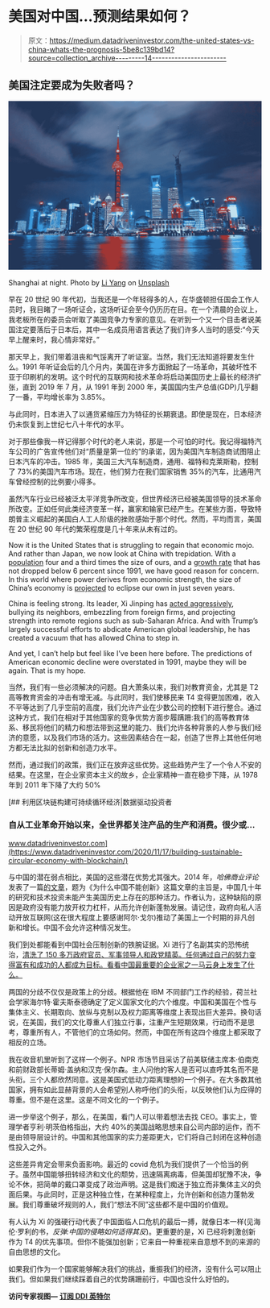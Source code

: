 # 美国对中国…预测结果如何？

> 原文：<https://medium.datadriveninvestor.com/the-united-states-vs-china-whats-the-prognosis-5be8c139bd14?source=collection_archive---------14----------------------->

## 美国注定要成为失败者吗？

![](img/ded85e503c02fd013c356ca0e8ee4e06.png)

Shanghai at night. Photo by [Li Yang](https://unsplash.com/@ly0ns?utm_source=medium&utm_medium=referral) on [Unsplash](https://unsplash.com?utm_source=medium&utm_medium=referral)

早在 20 世纪 90 年代初，当我还是一个年轻得多的人，在华盛顿担任国会工作人员时，我目睹了一场听证会，这场听证会至今仍历历在目。在一个清晨的会议上，我老板所在的委员会听取了美国竞争力专家的意见。在听到一个又一个目击者说美国注定要落后于日本后，其中一名成员用语言表达了我们许多人当时的感受:“今天早上醒来时，我心情非常好。”

那天早上，我们带着沮丧和气馁离开了听证室。当然，我们无法知道将要发生什么。1991 年听证会后的几个月内，美国在许多方面掀起了一场革命，其破坏性不亚于印刷机的发明。这个时代的互联网和技术革命将启动美国历史上最长的经济扩张，直到 2019 年 7 月，从 1991 年到 2000 年，美国国内生产总值(GDP)几乎翻了一番，平均增长率为 3.85%。

与此同时，日本进入了以通货紧缩压力为特征的长期衰退。即使是现在，日本经济仍未恢复到上世纪七八十年代的水平。

对于那些像我一样记得那个时代的老人来说，那是一个可怕的时代。我记得福特汽车公司的广告宣传他们对“质量是第一位的”的承诺，因为美国汽车制造商试图阻止日本汽车的冲击。1985 年，美国三大汽车制造商，通用、福特和克莱斯勒，控制了 73%的美国汽车市场。现在，他们努力在我们国家销售 35%的汽车，比通用汽车曾经控制的比例要小得多。

虽然汽车行业已经被泛太平洋竞争所改变，但世界经济已经被美国领导的技术革命所改变。正如任何此类经济变革一样，赢家和输家已经产生。在某些方面，导致特朗普主义崛起的美国白人工人阶级的挫败感始于那个时代。然而，平均而言，美国在 20 世纪 90 年代的繁荣程度是几十年来从未有过的。

Now it is the United States that is struggling to regain that economic mojo. And rather than Japan, we now look at China with trepidation. With a [population](https://www.worldometers.info/world-population/population-by-country/) four and a third times the size of ours, and a [growth rate](https://www.everycrsreport.com/reports/RL33534.html#_Toc12530837) that has not dropped below 6 percent since 1991, we have good reason for concern. In this world where power derives from economic strength, the size of China’s economy is [projected](https://www.cnbc.com/2020/12/26/china-set-to-surpass-us-as-worlds-biggest-economy-by-2028-says-report.html) to eclipse our own in just seven years.

China is feeling strong. Its leader, Xi Jinping has [acted aggressively](https://news.yahoo.com/coming-global-backlash-against-china-113024712.html), bullying its neighbors, embezzling from foreign firms, and projecting strength into remote regions such as sub-Saharan Africa. And with Trump’s largely successful efforts to abdicate American global leadership, he has created a vacuum that has allowed China to step in.

And yet, I can’t help but feel like I’ve been here before. The predictions of American economic decline were overstated in 1991, maybe they will be again. That is my hope.

当然，我们有一些必须解决的问题。自大萧条以来，我们对教育资金，尤其是 T2 高等教育资金的冲击有增无减。与此同时，我们使移民来 T4 变得更加困难，收入不平等达到了几乎空前的高度，我们允许产业在少数公司的控制下进行整合。通过这种方式，我们在相对于其他国家的竞争优势方面步履蹒跚:我们的高等教育体系、移民将他们的精力和想法带到这里的能力、我们允许各种背景的人参与我们经济的意愿，以及我们市场的活力。这些因素结合在一起，创造了世界上其他任何地方都无法比拟的创新和创造力水平。

然而，通过我们的政策，我们正在放弃这些优势。这些趋势产生了一个令人不安的结果。在这里，在企业家资本主义的故乡，企业家精神一直在稳步下降，从 1978 年到 2011 年下降了大约 50%

[](https://www.datadriveninvestor.com/2020/11/17/building-sustainable-circular-economy-with-blockchain/) [## 利用区块链构建可持续循环经济|数据驱动投资者

### 自从工业革命开始以来，全世界都关注产品的生产和消费。很少或…

www.datadriveninvestor.com](https://www.datadriveninvestor.com/2020/11/17/building-sustainable-circular-economy-with-blockchain/) 

与中国的潜在弱点相比，美国的这些潜在优势尤其强大。2014 年，*哈佛商业评论*发表了一篇[的文章](https://hbr.org/2014/03/why-china-cant-innovate)，题为《为什么中国不能创新》这篇文章的主旨是，中国几十年的研究和技术投资未能产生美国历史上存在的那种活力。作者认为，这种缺陷的原因是政府没有能力放开权力杠杆，从而允许创新蓬勃发展。请记住，政府向私人活动开放互联网(这在很大程度上要感谢阿尔·戈尔)推动了美国上一个时期的非凡创新和增长。中国不会允许这种情况发生。

我们到处都能看到中国社会压制创新的铁腕证据。Xi 进行了名副其实的恐怖统治，[清洗了 150 多万政府官员、军事领导人和政党精英。任何通过自己的努力变得富有和成功的人都成为目标。看看中国最重要的企业家之一马云身上发生了什么。](https://news.yahoo.com/coming-global-backlash-against-china-113024712.html)

两国的分歧不仅仅是政策上的分歧。根据他在 IBM 不同部门工作的经验，荷兰社会学家海尔特·霍夫斯泰德确定了定义国家文化的六个维度。中国和美国在个性与集体主义、长期取向、放纵与克制以及权力距离等维度上表现出巨大差异。换句话说，在美国，我们的文化尊重人们独立行事，注重产生短期效果，行动而不是思考，尊重所有人，不管他们的立场如何。然而，中国在所有这四个维度上都采取了相反的立场。

我在收音机里听到了这样一个例子。NPR 市场节目采访了前美联储主席本·伯南克和前财政部长蒂姆·盖纳和汉克·保尔森。主人问他的客人是否可以直呼其名而不是头衔。三个人都欣然同意。这是美国式低动力距离理想的一个例子。在大多数其他国家，拥有如此显赫背景的人会希望别人称呼他们的头衔，以反映他们认为应得的尊重。但不是在这里。这是不同文化的一个例子。

进一步举这个例子，那么，在美国，看门人可以带着想法去找 CEO。事实上，管理学者亨利·明茨伯格指出，大约 40%的美国战略思想来自公司内部的运作，而不是由领导层设计的。中国和其他国家的实力差距更大，它们将自己封闭在这种创造性投入之外。

这些差异肯定会带来负面影响。最近的 covid 危机为我们提供了一个恰当的例子。虽然中国能够扭转经济和文化的颓势，迅速隔离病毒，但美国却犹豫不决，争论不休，把简单的戴口罩变成了政治声明。这是我们痴迷于独立而非集体主义的负面后果。与此同时，正是这种独立性，在某种程度上，允许创新和创造力蓬勃发展。我们尊重破坏规则的人，我们“想法不同”这些都不是中国的价值观。

有人认为 Xi 的强硬行动代表了中国面临人口危机的最后一搏，就像日本一样(见海伦·罗利的书，*反弹:中国的侵略如何适得其反*)。更重要的是，Xi 已经将刺激创新作为 T4 的优先事项。但你不能强加创新；它来自一种重视来自意想不到的来源的自由思想的文化。

如果我们作为一个国家能够解决我们的挑战，重振我们的经济，没有什么可以阻止我们。但如果我们继续踩着自己的优势蹒跚前行，中国也没什么好怕的。

**访问专家视图—** [**订阅 DDI 英特尔**](https://datadriveninvestor.com/ddi-intel)